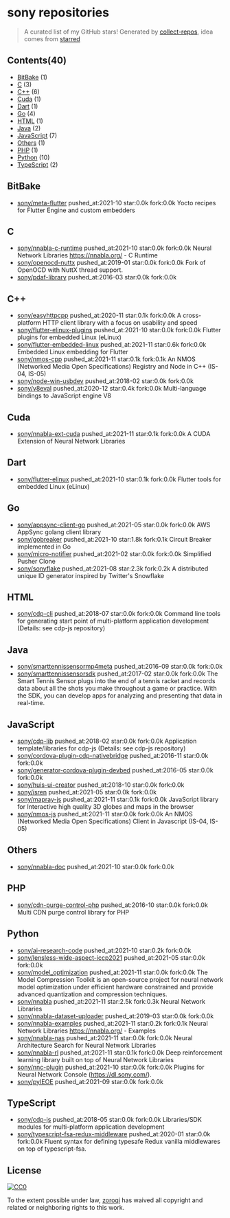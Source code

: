 # sony repositories


> A curated list of my GitHub stars!  Generated by [collect-repos](https://github.com/zoroqi/collect-repos), idea comes from [starred](https://github.com/maguowei/starred)  


## Contents(40)

- [BitBake](#bitbake) (1)
- [C](#c) (3)
- [C++](#c++) (6)
- [Cuda](#cuda) (1)
- [Dart](#dart) (1)
- [Go](#go) (4)
- [HTML](#html) (1)
- [Java](#java) (2)
- [JavaScript](#javascript) (7)
- [Others](#others) (1)
- [PHP](#php) (1)
- [Python](#python) (10)
- [TypeScript](#typescript) (2)

## BitBake

- [sony/meta-flutter](https://github.com/sony/meta-flutter) pushed_at:2021-10 star:0.0k fork:0.0k Yocto recipes for Flutter Engine and custom embedders

## C

- [sony/nnabla-c-runtime](https://github.com/sony/nnabla-c-runtime) pushed_at:2021-10 star:0.0k fork:0.0k Neural Network Libraries https://nnabla.org/ - C Runtime
- [sony/openocd-nuttx](https://github.com/sony/openocd-nuttx) pushed_at:2019-01 star:0.0k fork:0.0k Fork of OpenOCD with NuttX thread support.
- [sony/pdaf-library](https://github.com/sony/pdaf-library) pushed_at:2016-03 star:0.0k fork:0.0k 

## C++

- [sony/easyhttpcpp](https://github.com/sony/easyhttpcpp) pushed_at:2020-11 star:0.1k fork:0.0k A cross-platform HTTP client library with a focus on usability and speed
- [sony/flutter-elinux-plugins](https://github.com/sony/flutter-elinux-plugins) pushed_at:2021-10 star:0.0k fork:0.0k Flutter plugins for embedded Linux (eLinux)
- [sony/flutter-embedded-linux](https://github.com/sony/flutter-embedded-linux) pushed_at:2021-11 star:0.6k fork:0.0k Embedded Linux embedding for Flutter
- [sony/nmos-cpp](https://github.com/sony/nmos-cpp) pushed_at:2021-11 star:0.1k fork:0.1k An NMOS (Networked Media Open Specifications) Registry and Node in C++ (IS-04, IS-05)
- [sony/node-win-usbdev](https://github.com/sony/node-win-usbdev) pushed_at:2018-02 star:0.0k fork:0.0k 
- [sony/v8eval](https://github.com/sony/v8eval) pushed_at:2020-12 star:0.4k fork:0.0k Multi-language bindings to JavaScript engine V8

## Cuda

- [sony/nnabla-ext-cuda](https://github.com/sony/nnabla-ext-cuda) pushed_at:2021-11 star:0.1k fork:0.0k A CUDA Extension of Neural Network Libraries

## Dart

- [sony/flutter-elinux](https://github.com/sony/flutter-elinux) pushed_at:2021-10 star:0.1k fork:0.0k Flutter tools for embedded Linux (eLinux)

## Go

- [sony/appsync-client-go](https://github.com/sony/appsync-client-go) pushed_at:2021-05 star:0.0k fork:0.0k AWS AppSync golang client library
- [sony/gobreaker](https://github.com/sony/gobreaker) pushed_at:2021-10 star:1.8k fork:0.1k Circuit Breaker implemented in Go
- [sony/micro-notifier](https://github.com/sony/micro-notifier) pushed_at:2021-02 star:0.0k fork:0.0k Simplified Pusher Clone
- [sony/sonyflake](https://github.com/sony/sonyflake) pushed_at:2021-08 star:2.3k fork:0.2k A distributed unique ID generator inspired by Twitter's Snowflake

## HTML

- [sony/cdp-cli](https://github.com/sony/cdp-cli) pushed_at:2018-07 star:0.0k fork:0.0k Command line tools for generating start point of multi-platform application development (Details: see cdp-js repository)

## Java

- [sony/smarttennissensormp4meta](https://github.com/sony/smarttennissensormp4meta) pushed_at:2016-09 star:0.0k fork:0.0k 
- [sony/smarttennissensorsdk](https://github.com/sony/smarttennissensorsdk) pushed_at:2017-02 star:0.0k fork:0.0k The Smart Tennis Sensor plugs into the end of a tennis racket and records data about all the shots you make throughout a game or practice. With the SDK, you can develop apps for analyzing and presenting that data in real-time.

## JavaScript

- [sony/cdp-lib](https://github.com/sony/cdp-lib) pushed_at:2018-02 star:0.0k fork:0.0k Application template/libraries for cdp-js (Details: see cdp-js repository)
- [sony/cordova-plugin-cdp-nativebridge](https://github.com/sony/cordova-plugin-cdp-nativebridge) pushed_at:2016-11 star:0.0k fork:0.0k 
- [sony/generator-cordova-plugin-devbed](https://github.com/sony/generator-cordova-plugin-devbed) pushed_at:2016-05 star:0.0k fork:0.0k 
- [sony/huis-ui-creator](https://github.com/sony/huis-ui-creator) pushed_at:2018-10 star:0.0k fork:0.0k 
- [sony/isren](https://github.com/sony/isren) pushed_at:2021-05 star:0.0k fork:0.0k 
- [sony/mapray-js](https://github.com/sony/mapray-js) pushed_at:2021-11 star:0.1k fork:0.0k JavaScript library for Interactive high quality 3D globes and maps in the browser
- [sony/nmos-js](https://github.com/sony/nmos-js) pushed_at:2021-11 star:0.0k fork:0.0k An NMOS (Networked Media Open Specifications) Client in Javascript (IS-04, IS-05)

## Others

- [sony/nnabla-doc](https://github.com/sony/nnabla-doc) pushed_at:2021-10 star:0.0k fork:0.0k 

## PHP

- [sony/cdn-purge-control-php](https://github.com/sony/cdn-purge-control-php) pushed_at:2016-10 star:0.0k fork:0.0k Multi CDN purge control library for PHP

## Python

- [sony/ai-research-code](https://github.com/sony/ai-research-code) pushed_at:2021-10 star:0.2k fork:0.0k 
- [sony/lensless-wide-aspect-iccp2021](https://github.com/sony/lensless-wide-aspect-iccp2021) pushed_at:2021-05 star:0.0k fork:0.0k 
- [sony/model_optimization](https://github.com/sony/model_optimization) pushed_at:2021-11 star:0.0k fork:0.0k The Model Compression Toolkit is an open-source project for neural network model optimization under efficient hardware constrained and provide advanced quantization and compression techniques.
- [sony/nnabla](https://github.com/sony/nnabla) pushed_at:2021-11 star:2.5k fork:0.3k Neural Network Libraries
- [sony/nnabla-dataset-uploader](https://github.com/sony/nnabla-dataset-uploader) pushed_at:2019-03 star:0.0k fork:0.0k 
- [sony/nnabla-examples](https://github.com/sony/nnabla-examples) pushed_at:2021-11 star:0.2k fork:0.1k Neural Network Libraries https://nnabla.org/ - Examples
- [sony/nnabla-nas](https://github.com/sony/nnabla-nas) pushed_at:2021-11 star:0.0k fork:0.0k Neural Architecture Search for Neural Network Libraries
- [sony/nnabla-rl](https://github.com/sony/nnabla-rl) pushed_at:2021-11 star:0.1k fork:0.0k Deep reinforcement learning library built on top of Neural Network Libraries
- [sony/nnc-plugin](https://github.com/sony/nnc-plugin) pushed_at:2021-10 star:0.0k fork:0.0k Plugins for Neural Network Console (https://dl.sony.com/).
- [sony/pyIEOE](https://github.com/sony/pyIEOE) pushed_at:2021-09 star:0.0k fork:0.0k 

## TypeScript

- [sony/cdp-js](https://github.com/sony/cdp-js) pushed_at:2018-05 star:0.0k fork:0.0k Libraries/SDK modules for multi-platform application development
- [sony/typescript-fsa-redux-middleware](https://github.com/sony/typescript-fsa-redux-middleware) pushed_at:2020-01 star:0.0k fork:0.0k Fluent syntax for defining typesafe Redux vanilla middlewares on top of typescript-fsa.


## License

[![CC0](http://mirrors.creativecommons.org/presskit/buttons/88x31/svg/cc-zero.svg)](https://creativecommons.org/publicdomain/zero/1.0/)

To the extent possible under law, [zoroqi](https://github.com/zoroqi) has waived all copyright and related or neighboring rights to this work.
